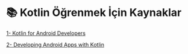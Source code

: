 # 📚 Kotlin Öğrenmek İçin Kaynaklar

[1- Kotlin for Android Developers](https://www.udacity.com/course/kotlin-for-android-developers--ud888)

[2- Developing Android Apps with Kotlin](https://www.udacity.com/course/developing-android-apps-with-kotlin--ud9012)

